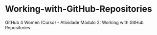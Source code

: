 # Working-with-GitHub-Repositories
GitHub 4 Women (Curso) - Atividade Módulo 2: Working with GitHub Repositories
